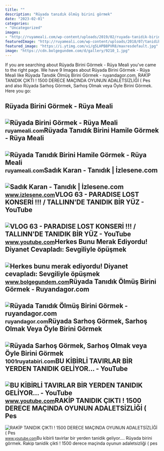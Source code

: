 ```yaml
---
title: ""
description: "Rüyada tanıdık ölmüş birini görmek"
date: "2023-02-01"
categories:
- "Uncategorized"
images:
- "http://ruyameali.com/wp-content/uploads/2019/02/ruyada-tanidik-birini-hamile-gormek.jpg"
featuredImage: "http://ruyameali.com/wp-content/uploads/2018/07/tanidik-birini-gormek.jpg"
featured_image: "https://i.ytimg.com/vi/g5LHPB8PVR8/maxresdefault.jpg"
image: "https://cdn.bolgegundem.com/d/gallery/9210_1.jpg"
---
```


If you are searching about Rüyada Birini Görmek - Rüya Meali you've came to the right page. We have 9 Images about Rüyada Birini Görmek - Rüya Meali like Rüyada Tanıdık Ölmüş Birini Görmek - ruyandagor.com, RAKİP TANIDIK ÇIKTI ! 1500 DERECE MAÇINDA OYUNUN ADALETSİZLİĞİ ( Pes and also Rüyada Sarhoş Görmek, Sarhoş Olmak veya Öyle Birini Görmek. Here you go:

Rüyada Birini Görmek - Rüya Meali
---------------------------------

 ![Rüyada Birini Görmek - Rüya Meali](http://ruyameali.com/wp-content/uploads/2018/07/tanidik-birini-gormek.jpg) <small>ruyameali.com</small>Rüyada Tanıdık Birini Hamile Görmek - Rüya Meali
------------------------------------------------

 ![Rüyada Tanıdık Birini Hamile Görmek - Rüya Meali](http://ruyameali.com/wp-content/uploads/2019/02/ruyada-tanidik-birini-hamile-gormek.jpg) <small>ruyameali.com</small>Sadık Karan - Tanıdık | İzlesene.com
------------------------------------

 ![Sadık Karan - Tanıdık | İzlesene.com](https://i1.imgiz.com/rshots/10223/sadik-karan-tanidik_10223487-6035_1800x945.jpg) <small>www.izlesene.com</small>VLOG 63 - PARADISE LOST KONSERİ !!! / TALLINN'DE TANIDIK BİR YÜZ - YouTube
--------------------------------------------------------------------------

 ![VLOG 63 - PARADISE LOST KONSERİ !!! / TALLINN'DE TANIDIK BİR YÜZ - YouTube](https://i.ytimg.com/vi/g5LHPB8PVR8/maxresdefault.jpg) <small>www.youtube.com</small>Herkes Bunu Merak Ediyordu! Diyanet Cevapladı: Sevgiliyle öpüşmek
-----------------------------------------------------------------

 ![Herkes bunu merak ediyordu! Diyanet cevapladı: Sevgiliyle öpüşmek](https://cdn.bolgegundem.com/d/gallery/9210_1.jpg) <small>www.bolgegundem.com</small>Rüyada Tanıdık Ölmüş Birini Görmek - Ruyandagor.com
---------------------------------------------------

 ![Rüyada Tanıdık Ölmüş Birini Görmek - ruyandagor.com](https://images.ruyandagor.com/2017/05/tanidik-olmus-birini-gormek-1539.jpg) <small>ruyandagor.com</small>Rüyada Sarhoş Görmek, Sarhoş Olmak Veya Öyle Birini Görmek
----------------------------------------------------------

 ![Rüyada Sarhoş Görmek, Sarhoş Olmak veya Öyle Birini Görmek](https://1001ruyatabiri.com/wp-content/uploads/2019/05/Ruyada-Sarhos-Gormek-Sarhos-Olmak-veya-oyle-Birini-Gormek-dini-islami-diyanet-yorumu.jpg) <small>1001ruyatabiri.com</small>BU KİBİRLİ TAVIRLAR BİR YERDEN TANIDIK GELİYOR... - YouTube
-----------------------------------------------------------

 ![BU KİBİRLİ TAVIRLAR BİR YERDEN TANIDIK GELİYOR... - YouTube](https://i.ytimg.com/vi/lVWntjz7EPs/maxresdefault.jpg) <small>www.youtube.com</small>RAKİP TANIDIK ÇIKTI ! 1500 DERECE MAÇINDA OYUNUN ADALETSİZLİĞİ ( Pes
--------------------------------------------------------------------

 ![RAKİP TANIDIK ÇIKTI ! 1500 DERECE MAÇINDA OYUNUN ADALETSİZLİĞİ ( Pes](https://i.ytimg.com/vi/wuEkjyXjFlQ/maxresdefault.jpg) <small>www.youtube.com</small>Bu ki̇bi̇rli̇ tavirlar bi̇r yerden tanidik geli̇yor.... Rüyada birini görmek. Raki̇p tanidik çikti ! 1500 derece maçinda oyunun adaletsi̇zli̇ği̇ ( pes
